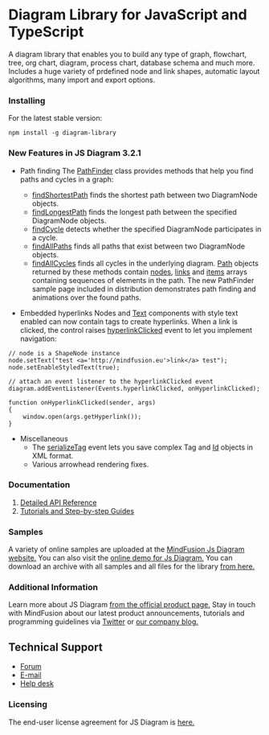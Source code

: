 # Diagram Library for JavaScript and TypeScript

A diagram library that enables you to build any type of graph, flowchart, tree, org chart, diagram, process chart, database schema and much more. Includes a huge variety of prdefined node and link shapes, automatic layout algorithms, many import and export options.

### Installing

For the latest stable version:

```
npm install -g diagram-library
```

### New Features in JS Diagram 3.2.1

* Path finding
   The [PathFinder](https://www.mindfusion.eu/onlinehelp/jsdiagram/index.htm?T_MindFusion_Diagramming_PathFinder_0.htm) class provides methods that help you find paths and cycles in a graph:
   - [findShortestPath](https://www.mindfusion.eu/onlinehelp/jsdiagram/index.htm?M_MindFusion_Diagramming_PathFinder_findShortestPath_4_DiagramNode_DiagramNode_Boolean_Boolean_0.htm) finds the shortest path between two DiagramNode objects.
   - [findLongestPath](https://www.mindfusion.eu/onlinehelp/jsdiagram/index.htm?M_MindFusion_Diagramming_PathFinder_findLongestPath_2_DiagramNode_DiagramNode_0.htm) finds the longest path between the specified DiagramNode objects.
   - [findCycle](https://www.mindfusion.eu/onlinehelp/jsdiagram/index.htm?M_MindFusion_Diagramming_PathFinder_findCycle_1_DiagramNode_0.htm) detects whether the specified DiagramNode participates in a cycle.
   - [findAllPaths](https://www.mindfusion.eu/onlinehelp/jsdiagram/index.htm?M_MindFusion_Diagramming_PathFinder_findAllPaths_3_DiagramNode_DiagramNode_Number.htm) finds all paths that exist between two DiagramNode objects.
   - [findAllCycles](https://www.mindfusion.eu/onlinehelp/jsdiagram/index.htm?M_MindFusion_Diagramming_PathFinder_findAllCycles_0_0.htm) finds all cycles in the underlying diagram.
   [Path](https://www.mindfusion.eu/onlinehelp/jsdiagram/index.htm?T_MindFusion_Diagramming_Path_0.htm) objects returned by these methods contain [nodes](https://www.mindfusion.eu/onlinehelp/jsdiagram/index.htm?F_MindFusion_Diagramming_Path_nodes.htm), [links](https://www.mindfusion.eu/onlinehelp/jsdiagram/index.htm?F_MindFusion_Diagramming_Path_links.htm) and [items](https://www.mindfusion.eu/onlinehelp/jsdiagram/index.htm?F_MindFusion_Diagramming_Path_items.htm) arrays containing sequences of elements in the path. The new PathFinder sample page included in distribution demonstrates path finding and animations over the found paths.
   
* Embedded hyperlinks
   Nodes and [Text](https://www.mindfusion.eu/onlinehelp/jsdiagram/index.htm?T_MindFusion_Drawing_Text.htm) components with style text enabled can now contain <a> tags to create hyperlinks. When a link is clicked, the control raises [hyperlinkClicked](https://www.mindfusion.eu/onlinehelp/jsdiagram/index.htm?F_MindFusion_Diagramming_Events_hyperlinkClicked.htm) event to let you implement navigation:  
   
```
// node is a ShapeNode instance
node.setText("test <a='http://mindfusion.eu'>link</a> test");
node.setEnableStyledText(true);

// attach an event listener to the hyperlinkClicked event
diagram.addEventListener(Events.hyperlinkClicked, onHyperlinkClicked);

function onHyperlinkClicked(sender, args)
{
    window.open(args.getHyperlink());
}

```

* Miscellaneous
  - The [serializeTag](https://www.mindfusion.eu/onlinehelp/jsdiagram/index.htm?F_MindFusion_Diagramming_Events_serializeTag.htm) event lets you save complex Tag and [Id](https://www.mindfusion.eu/onlinehelp/jsdiagram/index.htm?M_MindFusion_Diagramming_DiagramItem_getId_0.htm) objects in XML format.
  - Various arrowhead rendering fixes.
 

### Documentation

1. [Detailed API Reference](https://www.mindfusion.eu/onlinehelp/jsdiagram/index.htm)
2. [Tutorials and Step-by-step Guides](https://www.mindfusion.eu/onlinehelp/jsdiagram/index.htm?CC_Tutorial_1__Loading_Graph_Data_1.htm)


### Samples

A variety of online samples are uploaded at the [MindFusion Js Diagram website.](https://mindfusion.eu/javascript-diagram-demo.html) You can also visit the [online demo for Js Diagram.](https://mindfusion.co/demos/?sample=102) You can download an archive with all samples and all files for the library [from here.](http://mindfusion.eu/JsDiagramTrial.zip)


### Additional Information

Learn more about JS Diagram [from the official product page.](https://mindfusion.eu/javascript-diagram.html) Stay in touch with MindFusion about our latest product announcements, tutorials and programming guidelines via  [Twitter](https://twitter.com/MindFusion_News) or [our company blog.](https://mindfusion.eu/blog/)



## Technical Support

* [Forum](https://mindfusion.eu/Forum/YaBB.pl?board=jsdiag_disc)
* [E-mail](support@mindfusion.eu)
* [Help desk](https://www.mindfusion.eu/HelpDesk/index.php)

### Licensing

The end-user license agreement for JS Diagram is [here.](https://mindfusion.eu/eula.html)


